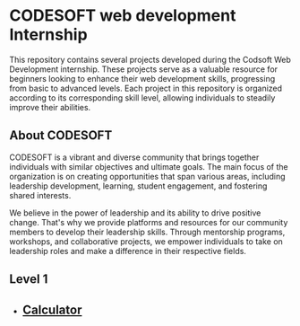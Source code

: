 # CODESOFT web development Internship
This repository contains several projects developed during the Codsoft Web Development internship. These projects serve as a valuable resource for beginners looking to enhance their web development skills, progressing from basic to advanced levels. Each project in this repository is organized according to its corresponding skill level, allowing individuals to steadily improve their abilities.
## About CODESOFT
CODESOFT is a vibrant and diverse community that brings together individuals with similar objectives and ultimate goals. The main focus of the organization is on creating opportunities that span various areas, including leadership development, learning, student engagement, and fostering shared interests.

We believe in the power of leadership and its ability to drive positive change. That's why we provide platforms and resources for our community members to develop their leadership skills. Through mentorship programs, workshops, and collaborative projects, we empower individuals to take on leadership roles and make a difference in their respective fields.
## Level 1 
   <ul>
   <li> <a href="https://aerin2805.github.io/CODSOFT/level-1/calculator/"><h2>Calculator</h2></a>
       
   </li>

   </ul>